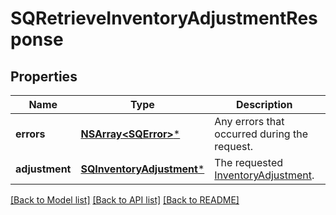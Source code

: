 # SQRetrieveInventoryAdjustmentResponse

## Properties
Name | Type | Description | Notes
------------ | ------------- | ------------- | -------------
**errors** | [**NSArray&lt;SQError&gt;***](SQError.md) | Any errors that occurred during the request. | [optional] 
**adjustment** | [**SQInventoryAdjustment***](SQInventoryAdjustment.md) | The requested [InventoryAdjustment](https://developer.squareup.com/reference/square_2023-10-18/objects/InventoryAdjustment). | [optional] 

[[Back to Model list]](../README.md#documentation-for-models) [[Back to API list]](../README.md#documentation-for-api-endpoints) [[Back to README]](../README.md)


